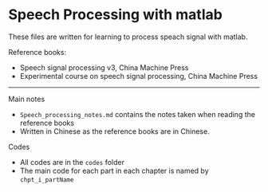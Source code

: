 # Speech Processing with matlab

These files are written for learning to process speach signal with matlab.

Reference books:
- Speech signal processing v3, China Machine Press
- Experimental course on speech signal processing, China Machine Press

----------

Main notes
- `Speech_processing_notes.md` contains the notes taken when reading the reference books
- Written in Chinese as the reference books are in Chinese.

Codes
- All codes are in the `codes` folder
- The main code for each part in each chapter is named by `chpt_i_partName`
